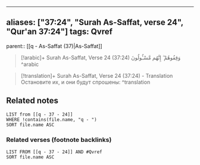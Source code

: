 
---
aliases: ["37:24", "Surah As-Saffat, verse 24", "Qur'an 37:24"]
tags: Qvref
---

parent:: [[q - As-Saffat (37)|As-Saffat]]

> [!arabic]+ Surah As-Saffat, Verse 24 (37:24)
> <span class="quran-arabic">وَقِفُوهُمْ ۖ إِنَّهُم مَّسْـُٔولُونَ</span>
^arabic

> [!translation]+ Surah As-Saffat, Verse 24 (37:24) - Translation
> Остановите их, и они будут спрошены:
^translation



## Related notes
```dataview
LIST from [[q - 37 - 24]]
WHERE !contains(file.name, "q - ")
SORT file.name ASC
```

### Related verses (footnote backlinks)
```dataview
LIST FROM [[q - 37 - 24]] AND #Qvref
SORT file.name ASC
```

